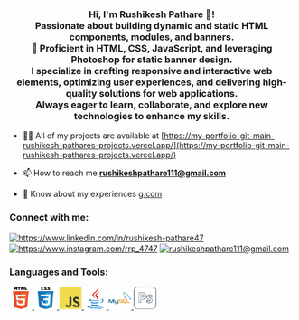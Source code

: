<h3 align="center">Hi, I'm Rushikesh Pathare 👋!<br>
  Passionate about building dynamic and static HTML components, modules, and banners.<br>🔹 Proficient in HTML, CSS, JavaScript, and leveraging Photoshop for static banner design.<br>I specialize in crafting responsive and interactive web elements, optimizing user experiences, and delivering high-quality solutions for web applications.<br>Always eager to learn, collaborate, and explore new technologies to enhance my skills.</h3>

- 👨‍💻 All of my projects are available at [https://my-portfolio-git-main-rushikesh-pathares-projects.vercel.app/](https://my-portfolio-git-main-rushikesh-pathares-projects.vercel.app/)

- 📫 How to reach me **rushikeshpathare111@gmail.com**

- 📄 Know about my experiences [g.com](g.com)

<h3 align="left">Connect with me:</h3>
<p align="left">
<a href="https://linkedin.com/in/https://www.linkedin.com/in/rushikesh-pathare47" target="blank"><img align="center" src="https://raw.githubusercontent.com/rahuldkjain/github-profile-readme-generator/master/src/images/icons/Social/linked-in-alt.svg" alt="https://www.linkedin.com/in/rushikesh-pathare47" height="30" width="40" /></a>
<a href="https://instagram.com/https://www.instagram.com/rrp_4747" target="blank"><img align="center" src="https://raw.githubusercontent.com/rahuldkjain/github-profile-readme-generator/master/src/images/icons/Social/instagram.svg" alt="https://www.instagram.com/rrp_4747" height="30" width="40" /></a>
<a href="mailto:rushikeshpathare111@gmail.com" target="blank">
  <img align="center" src="https://img.icons8.com/color/48/gmail-new.png" alt="rushikeshpathare111@gmail.com" height="30" width="40" />
</a>
</p>

<h3 align="left">Languages and Tools:</h3>
<p align="left"> <a href="https://www.w3.org/html/" target="_blank" rel="noreferrer"> <img src="https://raw.githubusercontent.com/devicons/devicon/master/icons/html5/html5-original-wordmark.svg" alt="html5" width="40" height="40"/> </a>
  <a href="https://www.w3schools.com/css/" target="_blank" rel="noreferrer"> <img src="https://raw.githubusercontent.com/devicons/devicon/master/icons/css3/css3-original-wordmark.svg" alt="css3" width="40" height="40"/> </a> 
  <a href="https://developer.mozilla.org/en-US/docs/Web/JavaScript" target="_blank" rel="noreferrer"> <img src="https://raw.githubusercontent.com/devicons/devicon/master/icons/javascript/javascript-original.svg" alt="javascript" width="40" height="40"/> </a>
  <a href="https://www.java.com" target="_blank" rel="noreferrer"> <img src="https://raw.githubusercontent.com/devicons/devicon/master/icons/java/java-original.svg" alt="java" width="40" height="40"/> </a> 
  <a href="https://www.mysql.com/" target="_blank" rel="noreferrer"> <img src="https://raw.githubusercontent.com/devicons/devicon/master/icons/mysql/mysql-original-wordmark.svg" alt="mysql" width="40" height="40"/> </a> 
  <a href="https://www.photoshop.com/en" target="_blank" rel="noreferrer"> <img src="https://raw.githubusercontent.com/devicons/devicon/master/icons/photoshop/photoshop-line.svg" alt="photoshop" width="40" height="40"/> </a> 
</p>
